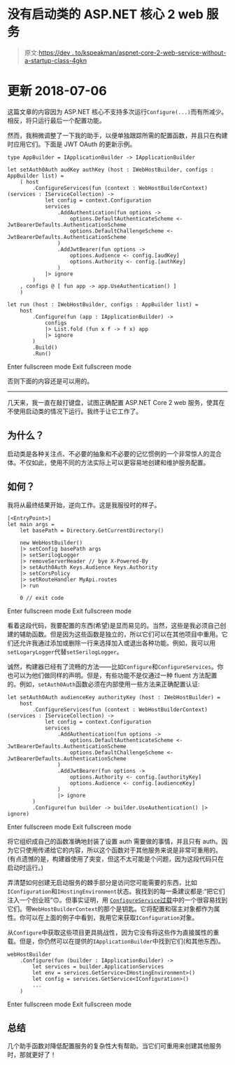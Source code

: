 # 没有启动类的 ASP.NET 核心 2 web 服务

> 原文:[https://dev . to/kspeakman/aspnet-core-2-web-service-without-a-startup-class-4gkn](https://dev.to/kspeakman/aspnet-core-2-web-service-without-a-startup-class-4gkn)

# 更新 2018-07-06

这篇文章的内容因为 ASP.NET 核心不支持多次运行`Configure(...)`而有所减少。相反，将只运行最后一个配置功能。

然而，我稍微调整了一下我的助手，以便单独跟踪所需的配置函数，并且只在构建时应用它们。下面是 JWT OAuth 的更新示例。

```
type AppBuilder = IApplicationBuilder -> IApplicationBuilder

let setAuth0Auth audKey authKey (host : IWebHostBuilder, configs : AppBuilder list) =
    ( host
        .ConfigureServices(fun (context : WebHostBuilderContext) (services : IServiceCollection) ->
            let config = context.Configuration
            services
                .AddAuthentication(fun options ->
                    options.DefaultAuthenticateScheme <- JwtBearerDefaults.AuthenticationScheme
                    options.DefaultChallengeScheme <- JwtBearerDefaults.AuthenticationScheme
                )
                .AddJwtBearer(fun options ->
                    options.Audience <- config.[audKey]
                    options.Authority <- config.[authKey]
                )
            |> ignore
        )
    , configs @ [ fun app -> app.UseAuthentication() ]
    )

let run (host : IWebHostBuilder, configs : AppBuilder list) =
    host
        .Configure(fun (app : IApplicationBuilder) ->
            configs
            |> List.fold (fun x f -> f x) app
            |> ignore
        )
        .Build()
        .Run() 
```

Enter fullscreen mode Exit fullscreen mode

否则下面的内容还是可以用的。

* * *

几天来，我一直在敲打键盘，试图正确配置 ASP.NET Core 2 web 服务，使其在不使用启动类的情况下运行。我终于让它工作了。

## 为什么？

启动类是各种关注点、不必要的抽象和不必要的记忆惯例的一个非常惊人的混合体。不仅如此，使用不同的方法实际上可以更容易地创建和维护服务配置。

## 如何？

我将从最终结果开始，逆向工作。这是我服役时的样子。

```
[<EntryPoint>]
let main args =
    let basePath = Directory.GetCurrentDirectory()

    new WebHostBuilder()
    |> setConfig basePath args
    |> setSerilogLogger
    |> removeServerHeader // bye X-Powered-By
    |> setAuth0Auth Keys.Audience Keys.Authority
    |> setCorsPolicy
    |> setRouteHandler MyApi.routes
    |> run

    0 // exit code 
```

Enter fullscreen mode Exit fullscreen mode

看着这段代码，我要配置的东西(希望)是显而易见的。当然，这些是我必须自己创建的辅助函数。但是因为这些函数是独立的，所以它们可以在其他项目中重用。它们还允许我通过添加或删除一行来选择加入或退出各种功能。例如，我可以用`setLogaryLogger`代替`setSerilogLogger`。

诚然，构建器已经有了流畅的方法——比如`Configure`和`ConfigureServices`。你也可以为他们做同样的声明。但是，有些功能不是仅通过一种 fluent 方法配置的。例如，`setAuth0Auth`函数必须在内部使用一些方法来正确配置认证:

```
let setAuth0Auth audienceKey authorityKey (host : IWebHostBuilder) =
    host
        .ConfigureServices(fun (context : WebHostBuilderContext) (services : IServiceCollection) ->
            let config = context.Configuration
            services
                .AddAuthentication(fun options ->
                    options.DefaultAuthenticateScheme <- JwtBearerDefaults.AuthenticationScheme
                    options.DefaultChallengeScheme <- JwtBearerDefaults.AuthenticationScheme
                )
                .AddJwtBearer(fun options ->
                    options.Authority <- config.[authorityKey]
                    options.Audience <- config.[audienceKey]
                )
                |> ignore
        )
        .Configure(fun builder -> builder.UseAuthentication() |> ignore) 
```

Enter fullscreen mode Exit fullscreen mode

将它组织成自己的函数准确地封装了设置 auth 需要做的事情，并且只有 auth。因为它只使用传递给它的内容，所以这个函数对于其他服务来说是非常可重用的。(有点遗憾的是，构建器使用了突变，但这不太可能是个问题，因为这段代码只在启动时运行。)

弄清楚如何创建无启动服务的棘手部分是访问您可能需要的东西，比如`IConfiguration`和`IHostingEnvironment`状态。我找到的每一条建议都是:“把它们注入一个创业班”🙃。但事实证明，用 [`ConfigureService`过载](https://docs.microsoft.com/en-us/dotnet/api/microsoft.aspnetcore.hosting.iwebhostbuilder.configureservices?view=aspnetcore-2.1)中的一个很容易找到它们。带`WebHostBuilderContext`的那个是钥匙。它将配置和宿主对象都作为属性。你可以在上面的例子中看到，我用它来获取`IConfiguration`对象。

从`Configure`中获取这些项目更具挑战性，因为它没有将这些作为直接属性的重载。但是，你仍然可以在提供的`IApplicationBuilder`中找到它们(和其他东西)。

```
webHostBuilder
    .Configure(fun (builder : IApplicationBuilder) ->
        let services = builder.ApplicationServices
        let env = services.GetService<IHostingEnvironment>()
        let config = services.GetService<IConfiguration>()
        ...
    ) 
```

Enter fullscreen mode Exit fullscreen mode

## 总结

几个助手函数对降低配置服务的复杂性大有帮助。当它们可重用来创建其他服务时，那就更好了！